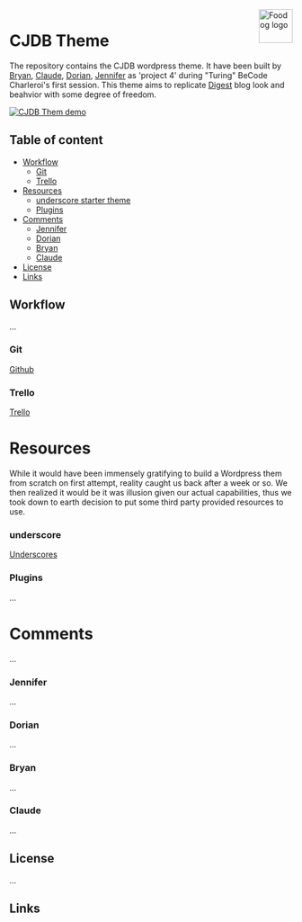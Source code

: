 <a href="https://cjdb.claudejanssen.be/">
    <img src="https://cjdb.claudejanssen.be/wp-content/themes/ucjdb/assets/img/android-chrome-192x192.png" alt="Foodog logo" title="FooDog" align="right" height="60" />
</a>

CJDB Theme
======================

The repository contains the CJDB wordpress theme.
It have been built by [Bryan](https://github.com/BryanMootoosamy/), [Claude](https://github.com/ClaudeJanssenPro/), [Dorian](https://github.com/ocorneillard/), [Jennifer](https://github.com/jennifervankelst/) as 'project 4' during "Turing" BeCode Charleroi's first session. This theme aims to replicate [Digest](http://digest.thefarmersdog.com/) blog look and beahvior with some degree of freedom.

[![CJDB Them demo](https://cjdb.claudejanssen.be/wp-content/themes/ucjdb/screenshot.png)](https://cjdb.claudejanssen.be//)

## Table of content

- [Workflow](#workflow)
    - [Git](#git)
    - [Trello](#trello)
- [Resources](#resources)
    - [underscore starter theme](#underscore)
    - [Plugins](#plugins)
- [Comments](#comments)
    - [Jennifer](#jennifer)
    - [Dorian](#dorian)
    - [Bryan](#bryan)
    - [Claude](#claude)
- [License](#license)
- [Links](#links)

## Workflow

...

### Git

[Github](https://github.com/BryanMootoosamy/CJDB/)

### Trello

[Trello](https://trello.com/b/hzJ2L9eQ/foodog)

# Resources

While it would have been immensely gratifying to build a Wordpress them from scratch on first attempt, reality caught us back after a week or so. We then realized it would be it was illusion given our actual capabilities, thus we took down to earth decision to put some third party provided resources to use.

### underscore

[Underscores](http://underscores.me/)

### Plugins

...

# Comments

...

### Jennifer

...

### Dorian

...

### Bryan

...

### Claude

...

## License

...

## Links